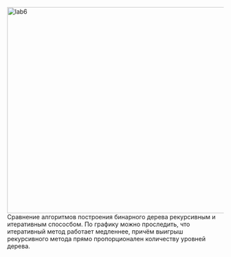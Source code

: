 <img width="1286" height="480" alt="lab6" src="https://github.com/user-attachments/assets/44e19d39-611f-488e-af6e-469012bd6a4f" />
Сравнение алгоритмов построения бинарного дерева рекурсивным и итеративным спососбом. 
По графику можно проследить, что итеративный метод работает медленнее, причём выигрыш рекурсивного метода прямо пропорционален количеству уровней дерева.
